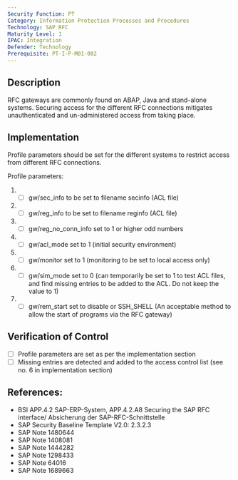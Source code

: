```yaml
---
Security Function: PT
Category: Information Protection Processes and Procedures
Technology: SAP RFC
Maturity Level: 1
IPAC: Integration
Defender: Technology
Prerequisite: PT-I-P-M01-002
---
```


## Description

RFC gateways are commonly found on ABAP, Java and stand-alone systems. Securing access for the different RFC connections mitigates unauthenticated and un-administered access from taking place.

## Implementation

Profile parameters should be set for the different systems to restrict access from different RFC connections.

Profile parameters:

1. - [ ] gw/sec_info to be set to filename secinfo (ACL file)
2. - [ ] gw/reg_info to be set to filename reginfo (ACL file)
3. - [ ] gw/reg_no_conn_info set to 1 or higher odd numbers
4. - [ ] gw/acl_mode set to 1 (initial security environment)
5. - [ ] gw/monitor set to 1 (monitoring to be set to local access only)
6. - [ ] gw/sim_mode set to 0 (can temporarily be set to 1 to test ACL files, and find missing entries to be added to the ACL. Do not keep the value to 1)
7. - [ ] gw/rem_start set to disable or SSH_SHELL (An acceptable method to allow the start of programs via the RFC gateway)

## Verification of Control

- [ ] Profile parameters are set as per the implementation section
- [ ] Missing entries are detected and added to the access control list (see no. 6 in implementation section)

## References:
- BSI APP.4.2 SAP-ERP-System, APP.4.2.A8 Securing the SAP RFC interface/ Absicherung der SAP-RFC-Schnittstelle
- SAP Security Baseline Template V2.0: 2.3.2.3
- SAP Note 1480644
- SAP Note 1408081
- SAP Note 1444282
- SAP Note 1298433
- SAP Note 64016
- SAP Note 1689663
